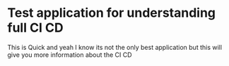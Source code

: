 # Test application for understanding full CI CD

This is Quick and yeah I know its not the only best application
but this will give you more information about the CI CD
